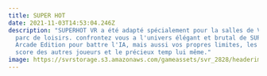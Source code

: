 ```yaml
---
title: SUPER HOT
date: 2021-11-03T14:53:04.246Z
description: "SUPERHOT VR a été adapté spécialement pour la salles de VR et les
  parc de loisirs. confrontez vous a l'univers élégant et brutal de SUPERHOT VR:
  Arcade Edition pour battre l'IA, mais aussi vos propres limites, les meilleurs
  score des autres joueurs et le précieux temp lui même."
image: https://svrstorage.s3.amazonaws.com/gameassets/svr_2828/headerimage.jpg
---
```

